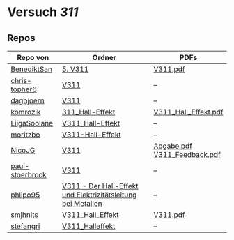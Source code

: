 # Versuch *311*

## Repos

|                 Repo von                 |                                                                                               Ordner                                                                                               |                                                                                                                                          PDFs                                                                                                                                           |
|------------------------------------------|----------------------------------------------------------------------------------------------------------------------------------------------------------------------------------------------------|-----------------------------------------------------------------------------------------------------------------------------------------------------------------------------------------------------------------------------------------------------------------------------------------|
|[BenediktSan](../repo/BenediktSan)        |[5. V311](https://github.com/BenediktSan/AnfaengerPraktikum2020/tree/main/Versuche%20Semester%20III/5.%20V311)                                                                                      |[V311.pdf](https://docs.google.com/viewer?url=https://raw.githubusercontent.com/BenediktSan/AnfaengerPraktikum2020/main/Versuche%20Semester%20III/5.%20V311/V311.pdf)                                                                                                                    |
|[chris-topher6](../repo/chris-topher6)    |[V311](https://github.com/chris-topher6/Anfaenger-Praktikum/tree/master/V311)                                                                                                                       |–                                                                                                                                                                                                                                                                                        |
|[dagbjoern](../repo/dagbjoern)            |[V311](https://github.com/dagbjoern/AP-Physik/tree/master/V311)                                                                                                                                     |–                                                                                                                                                                                                                                                                                        |
|[komrozik](../repo/komrozik)              |[311_Hall-Effekt](https://github.com/komrozik/AP2019/tree/master/311_Hall-Effekt)                                                                                                                   |[V311_Hall_Effekt.pdf](https://docs.google.com/viewer?url=https://raw.githubusercontent.com/komrozik/AP2019/master/311_Hall-Effekt/V311_Hall_Effekt.pdf)                                                                                                                                 |
|[LiigaSoolane](../repo/LiigaSoolane)      |[V311_Hall-Effekt](https://github.com/LiigaSoolane/Paktikum-mit-dem-Teufel/tree/main/V311_Hall-Effekt)                                                                                              |–                                                                                                                                                                                                                                                                                        |
|[moritzbo](../repo/moritzbo)              |[V311-Hall-Effekt](https://github.com/moritzbo/anfaenger_praktikum/tree/main/V311-Hall-Effekt)                                                                                                      |–                                                                                                                                                                                                                                                                                        |
|[NicoJG](../repo/NicoJG)                  |[V311](https://github.com/NicoJG/Anfaengerpraktikum/tree/master/V311)                                                                                                                               |[Abgabe.pdf](https://docs.google.com/viewer?url=https://raw.githubusercontent.com/NicoJG/Anfaengerpraktikum/master/V311/Abgabe.pdf)<br/>[V311_Feedback.pdf](https://docs.google.com/viewer?url=https://raw.githubusercontent.com/NicoJG/Anfaengerpraktikum/master/V311/V311_Feedback.pdf)|
|[paul-stoerbrock](../repo/paul-stoerbrock)|[V311](https://github.com/paul-stoerbrock/Praktikum/tree/master/V311)                                                                                                                               |–                                                                                                                                                                                                                                                                                        |
|[phlipo95](../repo/phlipo95)              |[V311 - Der Hall-Effekt und Elektrizitätsleitung bei Metallen](https://github.com/phlipo95/AP-Praktikum/tree/master/V311%20-%20Der%20Hall-Effekt%20und%20Elektrizit%C3%A4tsleitung%20bei%20Metallen)|–                                                                                                                                                                                                                                                                                        |
|[smjhnits](../repo/smjhnits)              |[V311_Hall_Effekt](https://github.com/smjhnits/Praktikum_TU_D_16-17/tree/master/Anf%C3%A4ngerpraktikum/Protokolle/V311_Hall_Effekt)                                                                 |[V311.pdf](https://docs.google.com/viewer?url=https://raw.githubusercontent.com/smjhnits/Praktikum_TU_D_16-17/master/Anf%C3%A4ngerpraktikum/Fertige%20Protokolle/V311.pdf)                                                                                                               |
|[stefangri](../repo/stefangri)            |[V311_Halleffekt](https://github.com/stefangri/s_s_productions/tree/master/PHY341/V311_Halleffekt)                                                                                                  |–                                                                                                                                                                                                                                                                                        |

